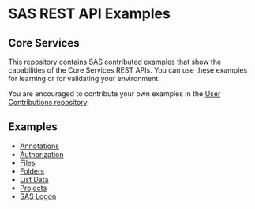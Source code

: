 # SAS REST API Examples

## Core Services

This repository contains SAS contributed examples that show the capabilities of the Core Services REST APIs. You can use these examples for learning or for validating your environment.

You are encouraged to contribute your own examples in the [User Contributions repository](../User_and_Aggregated_Samples).

## Examples

* [Annotations](annotations.md)
* [Authorization](authorization.md)
* [Files](files.md)
* [Folders](folders.md)
* [List Data](listData.md)
* [Projects](projects.md)
* [SAS Logon](sasLogon.md)
